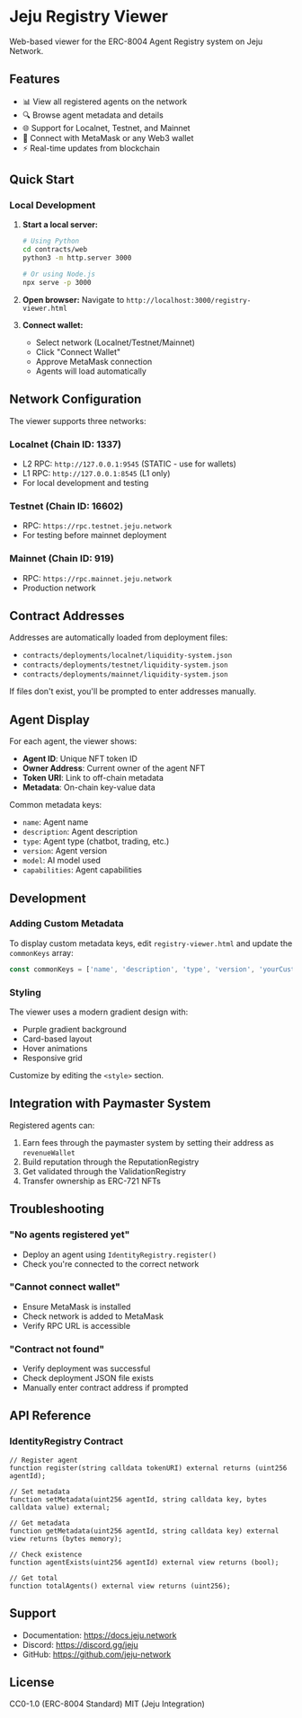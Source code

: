 # Jeju Registry Viewer

Web-based viewer for the ERC-8004 Agent Registry system on Jeju Network.

## Features

- 📊 View all registered agents on the network
- 🔍 Browse agent metadata and details
- 🌐 Support for Localnet, Testnet, and Mainnet
- 💼 Connect with MetaMask or any Web3 wallet
- ⚡ Real-time updates from blockchain

## Quick Start

### Local Development

1. **Start a local server:**
   ```bash
   # Using Python
   cd contracts/web
   python3 -m http.server 3000
   
   # Or using Node.js
   npx serve -p 3000
   ```

2. **Open browser:**
   Navigate to `http://localhost:3000/registry-viewer.html`

3. **Connect wallet:**
   - Select network (Localnet/Testnet/Mainnet)
   - Click "Connect Wallet"
   - Approve MetaMask connection
   - Agents will load automatically

## Network Configuration

The viewer supports three networks:

### Localnet (Chain ID: 1337)
- L2 RPC: `http://127.0.0.1:9545` (STATIC - use for wallets)
- L1 RPC: `http://127.0.0.1:8545` (L1 only)
- For local development and testing

### Testnet (Chain ID: 16602)
- RPC: `https://rpc.testnet.jeju.network`
- For testing before mainnet deployment

### Mainnet (Chain ID: 919)
- RPC: `https://rpc.mainnet.jeju.network`
- Production network

## Contract Addresses

Addresses are automatically loaded from deployment files:
- `contracts/deployments/localnet/liquidity-system.json`
- `contracts/deployments/testnet/liquidity-system.json`
- `contracts/deployments/mainnet/liquidity-system.json`

If files don't exist, you'll be prompted to enter addresses manually.

## Agent Display

For each agent, the viewer shows:
- **Agent ID**: Unique NFT token ID
- **Owner Address**: Current owner of the agent NFT
- **Token URI**: Link to off-chain metadata
- **Metadata**: On-chain key-value data

Common metadata keys:
- `name`: Agent name
- `description`: Agent description
- `type`: Agent type (chatbot, trading, etc.)
- `version`: Agent version
- `model`: AI model used
- `capabilities`: Agent capabilities

## Development

### Adding Custom Metadata

To display custom metadata keys, edit `registry-viewer.html` and update the `commonKeys` array:

```javascript
const commonKeys = ['name', 'description', 'type', 'version', 'yourCustomKey'];
```

### Styling

The viewer uses a modern gradient design with:
- Purple gradient background
- Card-based layout
- Hover animations
- Responsive grid

Customize by editing the `<style>` section.

## Integration with Paymaster System

Registered agents can:
1. Earn fees through the paymaster system by setting their address as `revenueWallet`
2. Build reputation through the ReputationRegistry
3. Get validated through the ValidationRegistry
4. Transfer ownership as ERC-721 NFTs

## Troubleshooting

### "No agents registered yet"
- Deploy an agent using `IdentityRegistry.register()`
- Check you're connected to the correct network

### "Cannot connect wallet"
- Ensure MetaMask is installed
- Check network is added to MetaMask
- Verify RPC URL is accessible

### "Contract not found"
- Verify deployment was successful
- Check deployment JSON file exists
- Manually enter contract address if prompted

## API Reference

### IdentityRegistry Contract

```solidity
// Register agent
function register(string calldata tokenURI) external returns (uint256 agentId);

// Set metadata
function setMetadata(uint256 agentId, string calldata key, bytes calldata value) external;

// Get metadata
function getMetadata(uint256 agentId, string calldata key) external view returns (bytes memory);

// Check existence
function agentExists(uint256 agentId) external view returns (bool);

// Get total
function totalAgents() external view returns (uint256);
```

## Support

- Documentation: https://docs.jeju.network
- Discord: https://discord.gg/jeju
- GitHub: https://github.com/jeju-network

## License

CC0-1.0 (ERC-8004 Standard)
MIT (Jeju Integration)

